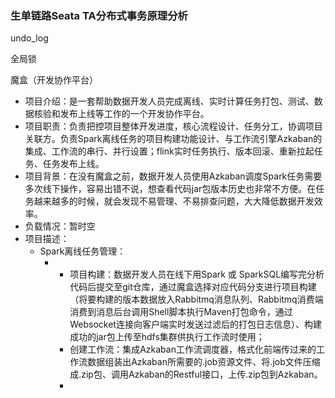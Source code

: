 ### 生单链路Seata TA分布式事务原理分析

undo_log

全局锁

魔盒（开发协作平台）

- 项目介绍：是一套帮助数据开发人员完成离线、实时计算任务打包、测试、数据核验和发布上线等工作的一个开发协作平台。
- 项目职责：负责把控项目整体开发进度，核心流程设计、任务分工，协调项目关联方。负责Spark离线任务的项目构建功能设计、与工作流引擎Azkaban的集成、工作流的串行、并行设置；flink实时任务执行、版本回滚、重新拉起任务、任务发布上线。
- 项目背景：在没有魔盒之前，数据开发人员使用Azkaban调度Spark任务需要多次线下操作，容易出错不说，想查看代码jar包版本历史也非常不方便。在任务越来越多的时候，就会发现不易管理、不易排查问题，大大降低数据开发效率。
- 负载情况：暂时空
- 项目描述： 
  - Spark离线任务管理： 
    - - 项目构建：数据开发人员在线下用Spark 或 SparkSQL编写完分析代码后提交至git仓库，通过魔盒选择对应代码分支进行项目构建（将要构建的版本数据放入Rabbitmq消息队列、Rabbitmq消费端消费到消息后台调用Shell脚本执行Maven打包命令，通过Websocket连接向客户端实时发送过滤后的打包日志信息）、构建成功的jar包上传至hdfs集群供执行工作流时使用；
      - 创建工作流：集成Azkaban工作流调度器，格式化前端传过来的工作流数据组装出Azkaban所需要的.job资源文件、将.job文件压缩成.zip包、调用Azkaban的Restful接口，上传.zip包到Azkaban。
      -  